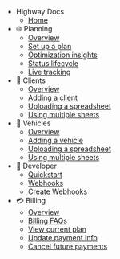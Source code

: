 - Highway Docs
  - [Home](/)
- :globe_with_meridians: Planning
  - [Overview](planning/overview.md)
  - [Set up a plan](/planning/set_up_a_plan.md)
  - [Optimization insights](/planning/optimization_insights.md)
  - [Status lifecycle](/planning/status_lifecycle.md)
  - [Live tracking](/planning/live_tracking.md)
- :round_pushpin: Clients
  - [Overview](/clients/overview.md)
  - [Adding a client](/clients/creating_clients.md)
  - [Uploading a spreadsheet](/clients/uploading_excel.md)
  - [Using multiple sheets](/clients/other_sheets.md)
- :truck: Vehicles
  - [Overview](/vehicles/overview.md)
  - [Adding a vehicle](/vehicles/creating_vehicles.md)
  - [Uploading a spreadsheet](/vehicles/uploading_excel.md)
  - [Using multiple sheets](/vehicles/other_sheets.md)
- :space_invader: Developer
  - [Quickstart](/developer/quickstart.md)
  - [Webhooks](/developer/webhooks.md)
  - [Create Webhooks](/developer/create_webhooks.md)
- :credit_card: Billing 
  - [Overview](/billing/overview.md)
  - [Billing FAQs](/billing/faqs.md)
  - [View current plan](/billing/current_plan.md)
  - [Update payment info](/billing/update_payment.md)
  - [Cancel future payments](/billing/cancel_account.md)

